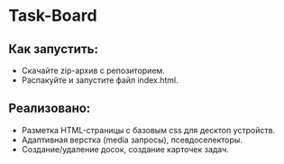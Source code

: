 # Task-Board
## Как запустить:
   - Скачайте zip-архив c репозиторием.
   - Распакуйте и запустите файл index.html.
## Реализовано:
   - Разметка HTML-страницы с базовым css для десктоп устройств.
   - Адаптивная верстка (media запросы), псевдоселекторы.
   - Создание/удаление досок, создание карточек задач.



